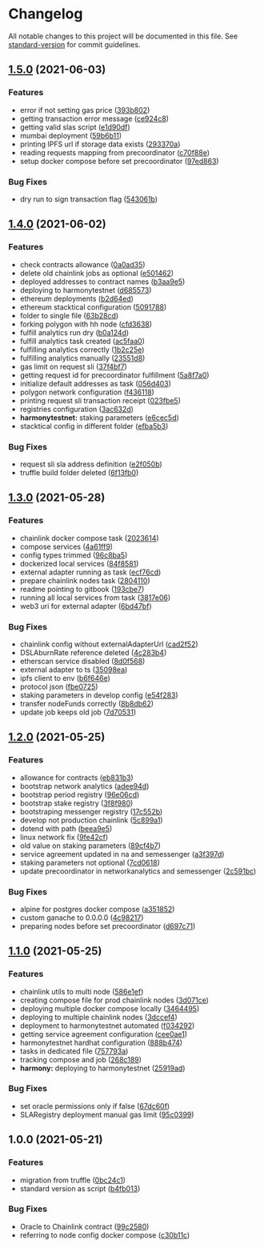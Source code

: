 # Changelog

All notable changes to this project will be documented in this file. See [standard-version](https://github.com/conventional-changelog/standard-version) for commit guidelines.

## [1.5.0](https://github.com/Stacktical/stacktical-developer-toolkit/compare/v1.4.0...v1.5.0) (2021-06-03)


### Features

* error if not setting gas price ([393b802](https://github.com/Stacktical/stacktical-developer-toolkit/commit/393b8028adef37fd89308047bdacc28ec0cf80e3))
* getting transaction error message ([ce924c8](https://github.com/Stacktical/stacktical-developer-toolkit/commit/ce924c86f0669e5df53ad62830d780841955b9fb))
* getting valid slas script ([e1d90df](https://github.com/Stacktical/stacktical-developer-toolkit/commit/e1d90df7014ad7fa442077a11285afcb94c9af13))
* mumbai deployment ([59b6b11](https://github.com/Stacktical/stacktical-developer-toolkit/commit/59b6b11eb05db7b8cb3d4e5e8ac5e3961f6bfca9))
* printing IPFS url if storage data exists ([293370a](https://github.com/Stacktical/stacktical-developer-toolkit/commit/293370a23211ef08f7c6a76e15083f0e1639efb2))
* reading requests mapping from precoordinator ([c70f88e](https://github.com/Stacktical/stacktical-developer-toolkit/commit/c70f88e762b61173aa9d60935b70b488fbddeae5))
* setup docker compose before set precoordinator ([97ed863](https://github.com/Stacktical/stacktical-developer-toolkit/commit/97ed86373a62f44882c7356e2634b83ed6e35878))


### Bug Fixes

* dry run to sign transaction flag ([543061b](https://github.com/Stacktical/stacktical-developer-toolkit/commit/543061b5f2e50e1a85e87d19d264cdf947f73098))

## [1.4.0](https://github.com/Stacktical/stacktical-developer-toolkit/compare/v1.3.0...v1.4.0) (2021-06-02)


### Features

* check contracts allowance ([0a0ad35](https://github.com/Stacktical/stacktical-developer-toolkit/commit/0a0ad359a5aa731e151328d2bc339f2ea04086e1))
* delete old chainlink jobs as optional ([e501462](https://github.com/Stacktical/stacktical-developer-toolkit/commit/e5014622817bee9bb51cf21c530365d3c38675ce))
* deployed addresses to contract names ([b3aa9e5](https://github.com/Stacktical/stacktical-developer-toolkit/commit/b3aa9e55496a84975e011fd22403bd821d036021))
* deploying to harmonytestnet ([d685573](https://github.com/Stacktical/stacktical-developer-toolkit/commit/d685573f74047b64f2479c35823e70bedcc021a1))
* ethereum deployments ([b2d64ed](https://github.com/Stacktical/stacktical-developer-toolkit/commit/b2d64ed4e90951a1534984cb65b0f16b70e131f7))
* ethereum stacktical configuration ([5091788](https://github.com/Stacktical/stacktical-developer-toolkit/commit/50917880f2d72a7d2475224eaf0560154ae9e8b1))
* folder to single file ([63b28cd](https://github.com/Stacktical/stacktical-developer-toolkit/commit/63b28cd1b0b0f8a47ee30c6413ce96459126ac28))
* forking polygon with hh node ([cfd3638](https://github.com/Stacktical/stacktical-developer-toolkit/commit/cfd3638cc3726dc02253ca86263b5b03ea4c2bce))
* fulfill analytics run dry ([b0a124d](https://github.com/Stacktical/stacktical-developer-toolkit/commit/b0a124dcc0315340d821a6b78c75c2b052ca5050))
* fulfill analytics task created ([ac5faa0](https://github.com/Stacktical/stacktical-developer-toolkit/commit/ac5faa083bd9c661b74643d07fc75c96b5f4f806))
* fulfilling analytics correctly ([1b2c25e](https://github.com/Stacktical/stacktical-developer-toolkit/commit/1b2c25e8f6963e81c818b7c8e488a249dac06592))
* fulfilling analytics manually ([23551d8](https://github.com/Stacktical/stacktical-developer-toolkit/commit/23551d8abe3a0452df3c818adcd5faed8b8fbf7e))
* gas limit on request sli ([37f4bf7](https://github.com/Stacktical/stacktical-developer-toolkit/commit/37f4bf7568b4e40c8af8980dc6a79f7091c90ee6))
* getting request id for precoordinator fulfillment ([5a8f7a0](https://github.com/Stacktical/stacktical-developer-toolkit/commit/5a8f7a02d5cd29df7078ef5b864b6a8b681a88d6))
* initialize default addresses as task ([056d403](https://github.com/Stacktical/stacktical-developer-toolkit/commit/056d40307a62829cb703f2f05c2ba5b84b169f6b))
* polygon network configuration ([f436118](https://github.com/Stacktical/stacktical-developer-toolkit/commit/f436118a66da1182f18f066c84fd1b482a1abc87))
* printing request sli transaction receipt ([023fbe5](https://github.com/Stacktical/stacktical-developer-toolkit/commit/023fbe5c3b3bda9edb80aec80aac1885a0fdbc66))
* registries configuration ([3ac632d](https://github.com/Stacktical/stacktical-developer-toolkit/commit/3ac632db537a4e4f212d3a4b45e3bcedd3218210))
* **harmonytestnet:** staking parameters ([e6cec5d](https://github.com/Stacktical/stacktical-developer-toolkit/commit/e6cec5d8ad29bf7d057a25e8e9f8d8abbc05f708))
* stacktical config in different folder ([efba5b3](https://github.com/Stacktical/stacktical-developer-toolkit/commit/efba5b3365896dda3afc262fa6dc331b2862c1b2))


### Bug Fixes

* request sli sla address definition ([e2f050b](https://github.com/Stacktical/stacktical-developer-toolkit/commit/e2f050bff85a0844db803a8ba2cefa1f6b0bcc9b))
* truffle build folder deleted ([6f13fb0](https://github.com/Stacktical/stacktical-developer-toolkit/commit/6f13fb0d6e967d91dce0b3d1cb7f735b24ae6c3b))

## [1.3.0](https://github.com/Stacktical/stacktical-developer-toolkit/compare/v1.2.0...v1.3.0) (2021-05-28)


### Features

* chainlink docker compose task ([2023614](https://github.com/Stacktical/stacktical-developer-toolkit/commit/20236147dab90bd21a45f25a0212c65b766163ee))
* compose services ([4a61ff9](https://github.com/Stacktical/stacktical-developer-toolkit/commit/4a61ff96c49fab19c215d058b30bf5a989d7fd89))
* config types trimmed ([96c8ba5](https://github.com/Stacktical/stacktical-developer-toolkit/commit/96c8ba521c900678ba0db536a2fdc3e7838ef8b0))
* dockerized local services ([84f8581](https://github.com/Stacktical/stacktical-developer-toolkit/commit/84f8581c94fa18225e80cbda88531fc57f89c385))
* external adapter running as task ([ecf76cd](https://github.com/Stacktical/stacktical-developer-toolkit/commit/ecf76cdf0af417bf36114271f5e80d6513de9907))
* prepare chainlink nodes task ([2804110](https://github.com/Stacktical/stacktical-developer-toolkit/commit/28041104b555e0f6fd840efd498bc50f1cc84414))
* readme pointing to gitbook ([193cbe7](https://github.com/Stacktical/stacktical-developer-toolkit/commit/193cbe7e66b4d8e3046a6ab0accd0f1252a70445))
* running all local services from task ([3817e06](https://github.com/Stacktical/stacktical-developer-toolkit/commit/3817e0618709aa85264bc598ccbe05ec9e075d82))
* web3 uri for external adapter ([6bd47bf](https://github.com/Stacktical/stacktical-developer-toolkit/commit/6bd47bf34557401a402e736b52e92af76036a6ed))


### Bug Fixes

* chainlink config without externalAdapterUrl ([cad2f52](https://github.com/Stacktical/stacktical-developer-toolkit/commit/cad2f52f5bc222c3a8cbe2805282159a37045b54))
* DSLAburnRate reference deleted ([4c283b4](https://github.com/Stacktical/stacktical-developer-toolkit/commit/4c283b4edc729db183f953420180e3db01d9cea9))
* etherscan service disabled ([8d0f568](https://github.com/Stacktical/stacktical-developer-toolkit/commit/8d0f5686b540d15ec3e899754cd31ddc5f5ad564))
* external adapter to ts ([35098ea](https://github.com/Stacktical/stacktical-developer-toolkit/commit/35098ea284fe24c4ced6c34b27de77ed71b0ba12))
* ipfs client to env ([b6f646e](https://github.com/Stacktical/stacktical-developer-toolkit/commit/b6f646e532d1566806f58f90e4b71a12b27498db))
* protocol json ([fbe0725](https://github.com/Stacktical/stacktical-developer-toolkit/commit/fbe0725315e626cd392b4f1765f99b7d117b73fc))
* staking parameters in develop config ([e54f283](https://github.com/Stacktical/stacktical-developer-toolkit/commit/e54f28322935b4612a0972b043decf12d3106e22))
* transfer nodeFunds correctly ([8b8db62](https://github.com/Stacktical/stacktical-developer-toolkit/commit/8b8db62ae0ff1e1fbc8044fc066585e108f8009f))
* update job keeps old job ([7d70531](https://github.com/Stacktical/stacktical-developer-toolkit/commit/7d7053180da67bdf56cb7a0d662da99f60c2d6d5))

## [1.2.0](https://github.com/Stacktical/stacktical-developer-toolkit/compare/v1.1.0...v1.2.0) (2021-05-25)


### Features

* allowance for contracts ([eb831b3](https://github.com/Stacktical/stacktical-developer-toolkit/commit/eb831b3b31b7449fab458495ca92bf10f6690d34))
* bootstrap network analytics ([adee94d](https://github.com/Stacktical/stacktical-developer-toolkit/commit/adee94d3a1135e4fef8fdd6503b8098dcb528662))
* bootstrap period registry ([96e06cd](https://github.com/Stacktical/stacktical-developer-toolkit/commit/96e06cd6f2058933a88f18b40dd0de384a922a7b))
* bootstrap stake registry ([3f8f980](https://github.com/Stacktical/stacktical-developer-toolkit/commit/3f8f980406821b41acfc7112262d9c6aa258b00c))
* bootstraping messenger registry ([17c552b](https://github.com/Stacktical/stacktical-developer-toolkit/commit/17c552b03a344d3888cc367bb2245f6e0b6e2ed7))
* develop not production chainlink ([5c899a1](https://github.com/Stacktical/stacktical-developer-toolkit/commit/5c899a150749e49145f14610919d7153ad8bbc4c))
* dotend with path ([beea9e5](https://github.com/Stacktical/stacktical-developer-toolkit/commit/beea9e5e6f560f1ed1f4018592bfff8f31abe006))
* linux network fix ([9fe42cf](https://github.com/Stacktical/stacktical-developer-toolkit/commit/9fe42cf106ce9db350b51c7fb875cb73e10714b5))
* old value on staking parameters ([89cf4b7](https://github.com/Stacktical/stacktical-developer-toolkit/commit/89cf4b7a94fb766d8953a2d74c7c5b07fcc44d40))
* service agreement updated in na and semessenger ([a3f397d](https://github.com/Stacktical/stacktical-developer-toolkit/commit/a3f397df8c6116a35c9bedbf013a99ef1e887a65))
* staking parameters not optional ([7cd0618](https://github.com/Stacktical/stacktical-developer-toolkit/commit/7cd061894c13a4bbc76fbd8d7b4d6ac66a948656))
* update precoordinator in networkanalytics and semessenger ([2c591bc](https://github.com/Stacktical/stacktical-developer-toolkit/commit/2c591bce244edd9afed9817cffb9f7a2122ebc0d))


### Bug Fixes

* alpine for postgres docker compose ([a351852](https://github.com/Stacktical/stacktical-developer-toolkit/commit/a351852b14363de266cefb5fa7dd8b483ac4c62e))
* custom ganache to 0.0.0.0 ([4c98217](https://github.com/Stacktical/stacktical-developer-toolkit/commit/4c982178fde525da169349311caf514ae47c96c0))
* preparing nodes before set precoordinator ([d697c71](https://github.com/Stacktical/stacktical-developer-toolkit/commit/d697c71f15b3178db2dd9f8d5222036fb8ffd357))

## [1.1.0](https://github.com/Stacktical/stacktical-developer-toolkit/compare/v1.0.0...v1.1.0) (2021-05-25)


### Features

* chainlink utils to multi node ([586e1ef](https://github.com/Stacktical/stacktical-developer-toolkit/commit/586e1ef92201d7c95d7e4f9b3c99d7d36dfd2cd4))
* creating compose file for prod chainlink nodes ([3d071ce](https://github.com/Stacktical/stacktical-developer-toolkit/commit/3d071ce5e28e28b4eafce89332581f1c2d74599a))
* deploying multiple docker compose locally ([3464495](https://github.com/Stacktical/stacktical-developer-toolkit/commit/3464495b2d518f624d44ea7bfc7687dd23bd6918))
* deploying to multiple chainlink nodes ([3dccef4](https://github.com/Stacktical/stacktical-developer-toolkit/commit/3dccef401a92fab86d1a265d45d0c2dccc8e51f5))
* deployment to harmonytestnet automated ([f034292](https://github.com/Stacktical/stacktical-developer-toolkit/commit/f0342923e40ec071b91da73cbbe0978e86960649))
* getting service agreement configuration ([cee0ae1](https://github.com/Stacktical/stacktical-developer-toolkit/commit/cee0ae1a92d52ef1b7fc02279b427123752ffaea))
* harmonytestnet hardhat configuration ([888b474](https://github.com/Stacktical/stacktical-developer-toolkit/commit/888b47462c23cba8e74a2f3666a8083e1f6c6542))
* tasks in dedicated file ([757793a](https://github.com/Stacktical/stacktical-developer-toolkit/commit/757793af15661af3264d99de6014fa6e9e1fb0d7))
* tracking compose and job ([268c189](https://github.com/Stacktical/stacktical-developer-toolkit/commit/268c189b4a5155fd353440cf3745e5bccf5450c4))
* **harmony:** deploying to harmonytestnet ([25919ad](https://github.com/Stacktical/stacktical-developer-toolkit/commit/25919ad44ca29c8a6ad6427484af31c2ad85b7a7))


### Bug Fixes

* set oracle permissions only if false ([67dc60f](https://github.com/Stacktical/stacktical-developer-toolkit/commit/67dc60f0eb1bba49b1e471e56c2b2cf78425f097))
* SLARegistry deployment manual gas limit ([95c0399](https://github.com/Stacktical/stacktical-developer-toolkit/commit/95c0399338325e45598f7dcd8ec5b687df3cafb1))

## 1.0.0 (2021-05-21)


### Features

* migration from truffle ([0bc24c1](https://github.com/Stacktical/stacktical-developer-toolkit/commit/0bc24c12792637d9d178f3c4ae2db2cd87b41ba2))
* standard version as script ([b4fb013](https://github.com/Stacktical/stacktical-developer-toolkit/commit/b4fb013d7a5495a7030d730ea9722ce58b108c53))


### Bug Fixes

* Oracle to Chainlink contract ([99c2580](https://github.com/Stacktical/stacktical-developer-toolkit/commit/99c2580178eb8065a182283425c8ddab00399de1))
* referring to node config docker compose ([c30b11c](https://github.com/Stacktical/stacktical-developer-toolkit/commit/c30b11c1c37132592ab54b30ef64ddc56b90049a))
